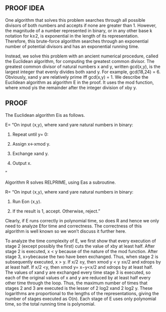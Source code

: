 ## PROOF IDEA

One algorithm that solves this problem searches through all possible divisors of both numbers and accepts if none are greater than 1. However, the magnitude of a number represented in binary, or in any other base k notation for k≥2, is exponential in the length of its representation. Therefore, this brute-force algorithm searches through an exponential number of potential divisors and has an exponential running time.

Instead, we solve this problem with an ancient numerical procedure, called the Euclidean algorithm, for computing the greatest common divisor. The greatest common divisor of natural numbers x and y, written gcd(x,y), is the largest integer that evenly divides both xand y. For example, gcd(18,24) = 6. Obviously, xand y are relatively prime iff gcd(x,y) = 1. We describe the Euclidean algorithm as algorithm E in the proof. It uses the mod function, where xmod yis the remainder after the integer division of xby y.

## PROOF

The Euclidean algorithm Eis as follows.

E= “On input ⟨x,y⟩, where xand yare natural numbers in binary:

1. Repeat until y= 0:

2. Assign x←xmod y.

3. Exchange xand y.

4. Output x.

”

Algorithm R solves RELPRIME, using Eas a subroutine.

R= “On input ⟨x,y⟩, where xand yare natural numbers in binary:

1. Run Eon ⟨x,y⟩.

2. If the result is 1, accept. Otherwise, reject.”

Clearly, if E runs correctly in polynomial time, so does R and hence we only need to analyze Efor time and correctness. The correctness of this algorithm is well known so we won’t discuss it further here.

To analyze the time complexity of E, we first show that every execution of stage 2 (except possibly the first) cuts the value of xby at least half. After stage 2 is executed, x < y because of the nature of the mod function. After stage 3, x>ybecause the two have been exchanged. Thus, when stage 2 is subsequently executed, x > y. If x/2 ≥y, then xmod y < y ≤x/2 and xdrops by at least half. If x/2 <y, then xmod y= x−y<x/2 and xdrops by at least half. The values of xand y are exchanged every time stage 3 is executed, so each of the original values of x and y are reduced by at least half every other time through the loop. Thus, the maximum number of times that stages 2 and 3 are executed is the lesser of 2 log2 xand 2 log2 y. These logarithms are proportional to the lengths of the representations, giving the number of stages executed as O(n). Each stage of E uses only polynomial time, so the total running time is polynomial.
